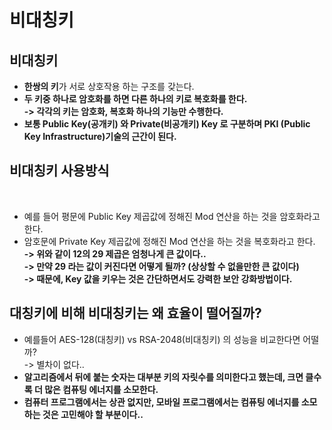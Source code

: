 # 비대칭키

## 비대칭키&#x20;

* **한쌍의 키**가 서로 상호작용 하는 구조를 갖는다.&#x20;
* **두 키중 하나로 암호화를 하면 다른 하나의 키로 복호화를 한다.** \
  **-> 각각의 키는 암호화, 복호화 하나의 기능만 수행한다.**&#x20;
* **보통 Public Key(공개키) 와 Private(비공개키) Key 로 구분하며 PKI (Public Key Infrastructure)기술의 근간이 된다.**&#x20;

## 비대칭키 사용방식&#x20;

<figure><img src="../../../../.gitbook/assets/스크린샷 2024-01-19 13.53.10.png" alt=""><figcaption></figcaption></figure>

* 예를 들어 평문에 Public Key 제곱값에 정해진 Mod 연산을 하는 것을 암호화라고 한다.&#x20;
* 암호문에 Private Key 제곱값에 정해진 Mod 연산을 하는 것을 복호화라고 한다. \
  **-> 위와 같이 12의 29 제곱은 엄청나게 큰 값이다..** \
  **-> 만약 29 라는 값이 커진다면 어떻게 될까? (상상할 수 없을만한 큰 값이다)**\
  **-> 때문에, Key 값을 키우는 것은 간단하면서도 강력한 보안 강화방법이다.**&#x20;

## 대칭키에 비해 비대칭키는 왜 효율이 떨어질까?

* 예를들어 AES-128(대칭키) vs RSA-2048(비대칭키) 의 성능을 비교한다면 어떨까? \
  \-> 별차이 없다..&#x20;
* **알고리즘에서 뒤에 붙는 숫자는 대부분 키의 자릿수를 의미한다고 했는데, 크면 클수록 더 많은 컴퓨팅 에너지를 소모한다.**&#x20;
* **컴퓨터 프로그램에서는 상관 없지만, 모바일 프로그램에서는 컴퓨팅 에너지를 소모하는 것은 고민해야 할 부분이다..**&#x20;
